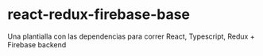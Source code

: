# react-redux-firebase-base
Una plantialla con las dependencias para correr React, Typescript, Redux  + Firebase backend
